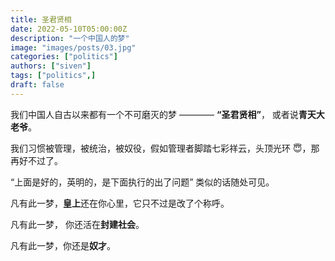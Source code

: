 ```yaml
---
title: 圣君贤相
date: 2022-05-10T05:00:00Z
description: "一个中国人的梦"
image: "images/posts/03.jpg"
categories: ["politics"]
authors: ["siven"]
tags: ["politics",]
draft: false
---
```


我们中国人自古以来都有一个不可磨灭的梦 ———— **“圣君贤相”**， 或者说**青天大老爷**。

我们习惯被管理，被统治，被奴役，假如管理者脚踏七彩祥云，头顶光环 😇，那再好不过了。

“上面是好的，英明的，是下面执行的出了问题” 类似的话随处可见。

凡有此一梦，**皇上**还在你心里，它只不过是改了个称呼。

凡有此一梦， 你还活在**封建社会**。

凡有此一梦，你还是**奴才**。
